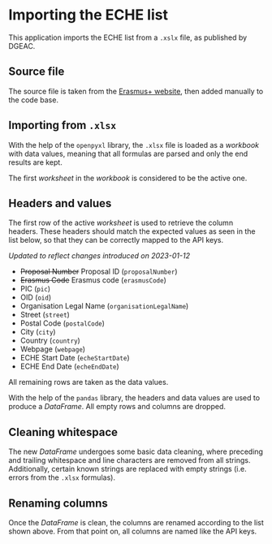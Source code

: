 # Importing the ECHE list

This application imports the ECHE list from a `.xslx` file, as published by DGEAC.

## Source file

The source file is taken from the [Erasmus+ website](https://erasmus-plus.ec.europa.eu/document/higher-education-institutions-holding-an-eche-2021-2027), then added manually to the code base.

## Importing from `.xlsx`

With the help of the `openpyxl` library, the `.xlsx` file is loaded as a _workbook_ with data values, meaning that all formulas are parsed and only the end results are kept.

The first _worksheet_ in the _workbook_ is considered to be the active one.

## Headers and values

The first row of the active _worksheet_ is used to retrieve the column headers. These headers should match the expected values as seen in the list below, so that they can be correctly mapped to the API keys.

_Updated to reflect changes introduced on 2023-01-12_

- ~~Proposal Number~~ Proposal ID (`proposalNumber`)
- ~~Erasmus Code~~ Erasmus code (`erasmusCode`)
- PIC (`pic`)
- OID (`oid`)
- Organisation Legal Name (`organisationLegalName`)
- Street (`street`)
- Postal Code (`postalCode`)
- City (`city`)
- Country (`country`)
- Webpage (`webpage`)
- ECHE Start Date (`echeStartDate`)
- ECHE End Date (`echeEndDate`)

All remaining rows are taken as the data values.

With the help of the `pandas` library, the headers and data values are used to produce a _DataFrame_. All empty rows and columns are dropped.

## Cleaning whitespace

The new _DataFrame_ undergoes some basic data cleaning, where preceding and trailing whitespace and line characters are removed from all strings. Additionally, certain known strings are replaced with empty strings (i.e. errors from the `.xlsx` formulas).

## Renaming columns

Once the _DataFrame_ is clean, the columns are renamed according to the list shown above. From that point on, all columns are named like the API keys.
